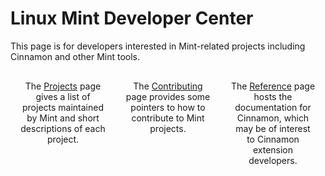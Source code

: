 # Linux Mint Developer Center

This page is for developers interested in Mint-related projects including Cinnamon and other Mint tools.

<div style="display:flex">
    <div style="padding:1rem; width:33%;text-align:center">
        <div><a href="/projects.html"><i class="fa fa-laptop" aria-hidden="true" style="font-size:10rem"></i></a></div>
        <div>The <a href="/projects.html">Projects</a> page gives a list of projects maintained by Mint and short descriptions of each project.</div>
    </div>
    <div style="padding:1rem; width:33%;text-align:center">
        <div><a href="/contributing.html"><i class="fa fa-book" aria-hidden="true" style="font-size:10rem"></i></a></div>
        <div>The <a href="/contributing.html">Contributing</a> page provides some pointers to how to contribute to Mint projects.</div>
    </div>
    <div style="padding:1rem; width:33%;text-align:center">
        <div><a href="/reference/git"><i class="fa fa-pencil-square-o" aria-hidden="true" style="font-size:10rem"></i></a></div>
        <div>The <a href="/reference/git">Reference</a> page hosts the documentation for Cinnamon, which may be of interest to Cinnamon extension developers.</div>
    </div>
</div>



<!-- - The [Documentation](/documentation.html) page hosts the documentation for Cinnamon, which may be of interest to Cinnamon extension developers. It includes tutorials and API documentation for different parts of Cinnamon. -->
